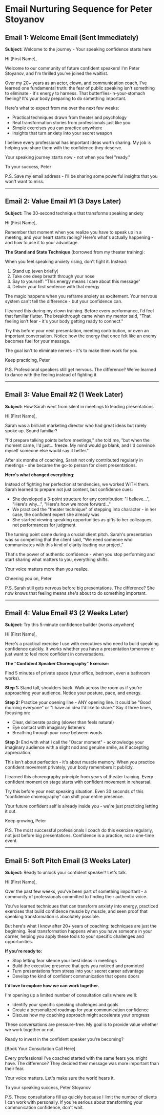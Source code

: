 # Email Nurturing Sequence for Peter Stoyanov

## Email 1: Welcome Email (Sent Immediately)

**Subject:** Welcome to the journey - Your speaking confidence starts here

Hi [First Name],

Welcome to our community of future confident speakers! I'm Peter Stoyanov, and I'm thrilled you've joined the waitlist.

Over my 20+ years as an actor, clown, and communication coach, I've learned one fundamental truth: the fear of public speaking isn't something to eliminate - it's energy to harness. That butterflies-in-your-stomach feeling? It's your body preparing to do something important.

Here's what to expect from me over the next few weeks:
- Practical techniques drawn from theater and psychology
- Real transformation stories from professionals just like you  
- Simple exercises you can practice anywhere
- Insights that turn anxiety into your secret weapon

I believe every professional has important ideas worth sharing. My job is helping you share them with the confidence they deserve.

Your speaking journey starts now - not when you feel "ready."

To your success,
Peter

P.S. Save my email address - I'll be sharing some powerful insights that you won't want to miss.

---

## Email 2: Value Email #1 (3 Days Later)

**Subject:** The 30-second technique that transforms speaking anxiety

Hi [First Name],

Remember that moment when you realize you have to speak up in a meeting, and your heart starts racing? Here's what's actually happening - and how to use it to your advantage.

**The Stand and State Technique** (borrowed from my theater training):

When you feel speaking anxiety rising, don't fight it. Instead:
1. Stand up (even briefly)
2. Take one deep breath through your nose
3. Say to yourself: "This energy means I care about this message"
4. Deliver your first sentence with that energy

The magic happens when you reframe anxiety as excitement. Your nervous system can't tell the difference - but your confidence can.

I learned this during my clown training. Before every performance, I'd feel that familiar flutter. The breakthrough came when my mentor said, "That feeling isn't fear - it's your body getting ready to connect."

Try this before your next presentation, meeting contribution, or even an important conversation. Notice how the energy that once felt like an enemy becomes fuel for your message.

The goal isn't to eliminate nerves - it's to make them work for you.

Keep practicing,
Peter

P.S. Professional speakers still get nervous. The difference? We've learned to dance with the feeling instead of fighting it.

---

## Email 3: Value Email #2 (1 Week Later)

**Subject:** How Sarah went from silent in meetings to leading presentations

Hi [First Name],

Sarah was a brilliant marketing director who had great ideas but rarely spoke up. Sound familiar?

"I'd prepare talking points before meetings," she told me, "but when the moment came, I'd just... freeze. My mind would go blank, and I'd convince myself someone else would say it better."

After six months of coaching, Sarah not only contributed regularly in meetings - she became the go-to person for client presentations.

**Here's what changed everything:**

Instead of fighting her perfectionist tendencies, we worked WITH them. Sarah learned to prepare not just content, but confidence cues:

- She developed a 3-point structure for any contribution: "I believe...", "Here's why...", "Here's how we move forward..."
- We practiced the "theater technique" of stepping into character - in her case, the confident expert she already was
- She started viewing speaking opportunities as gifts to her colleagues, not performances for judgment

The turning point came during a crucial client pitch. Sarah's presentation was so compelling that the client said, "We need someone who communicates with this kind of clarity leading our project."

That's the power of authentic confidence - when you stop performing and start sharing what matters to you, everything shifts.

Your voice matters more than you realize.

Cheering you on,
Peter

P.S. Sarah still gets nervous before big presentations. The difference? She now knows that feeling means she's about to do something important.

---

## Email 4: Value Email #3 (2 Weeks Later)

**Subject:** Try this 5-minute confidence builder (works anywhere)

Hi [First Name],

Here's a practical exercise I use with executives who need to build speaking confidence quickly. It works whether you have a presentation tomorrow or just want to feel more confident in conversations.

**The "Confident Speaker Choreography" Exercise:**

Find 5 minutes of private space (your office, bedroom, even a bathroom works).

**Step 1:** Stand tall, shoulders back. Walk across the room as if you're approaching your audience. Notice your posture, pace, and energy.

**Step 2:** Practice your opening line - ANY opening line. It could be "Good morning everyone" or "I have an idea I'd like to share." Say it three times, focusing on:
- Clear, deliberate pacing (slower than feels natural)
- Eye contact with imaginary listeners
- Breathing through your nose between words

**Step 3:** End with what I call the "Oscar moment" - acknowledge your imaginary audience with a slight nod and genuine smile, as if accepting appreciation.

This isn't about perfection - it's about muscle memory. When you practice confident movement privately, your body remembers it publicly.

I learned this choreography principle from years of theater training. Every confident moment on stage starts with confident movement in rehearsal.

Try this before your next speaking situation. Even 30 seconds of this "confidence choreography" can shift your entire presence.

Your future confident self is already inside you - we're just practicing letting it out.

Keep growing,
Peter

P.S. The most successful professionals I coach do this exercise regularly, not just before big presentations. Confidence is a practice, not a one-time event.

---

## Email 5: Soft Pitch Email (3 Weeks Later)

**Subject:** Ready to unlock your confident speaker? Let's talk.

Hi [First Name],

Over the past few weeks, you've been part of something important - a community of professionals committed to finding their authentic voice.

You've learned techniques that can transform anxiety into energy, practiced exercises that build confidence muscle by muscle, and seen proof that speaking transformation is absolutely possible.

But here's what I know after 20+ years of coaching: techniques are just the beginning. Real transformation happens when you have someone in your corner, helping you apply these tools to your specific challenges and opportunities.

**If you're ready to:**
- Stop letting fear silence your best ideas in meetings
- Build the executive presence that gets you noticed and promoted  
- Turn presentations from stress into your secret career advantage
- Develop the kind of confident communication that opens doors

**I'd love to explore how we can work together.**

I'm opening up a limited number of consultation calls where we'll:
- Identify your specific speaking challenges and goals
- Create a personalized roadmap for your communication confidence
- Discuss how my coaching approach might accelerate your progress

These conversations are pressure-free. My goal is to provide value whether we work together or not.

Ready to invest in the confident speaker you're becoming?

[Book Your Consultation Call Here]

Every professional I've coached started with the same fears you might have. The difference? They decided their message was more important than their fear.

Your voice matters. Let's make sure the world hears it.

To your speaking success,
Peter Stoyanov

P.S. These consultations fill up quickly because I limit the number of clients I can work with personally. If you're serious about transforming your communication confidence, don't wait.